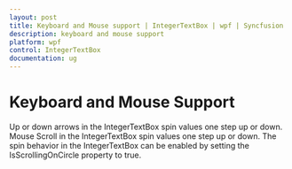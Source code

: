 ```yaml
---
layout: post
title: Keyboard and Mouse support | IntegerTextBox | wpf | Syncfusion
description: keyboard and mouse support
platform: wpf
control: IntegerTextBox 
documentation: ug
---
```


# Keyboard and Mouse Support

Up or down arrows in the IntegerTextBox spin values one step up or down. Mouse Scroll in the IntegerTextBox spin values one step up or down. The spin behavior in the IntegerTextBox can be enabled by setting the IsScrollingOnCircle property to true.

